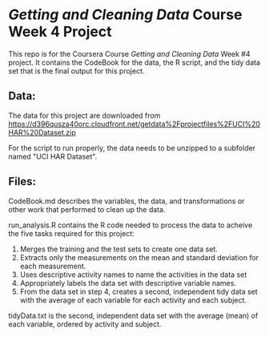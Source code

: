 # *Getting and Cleaning Data* Course Week 4 Project

This repo is for the Coursera Course _Getting and Cleaning Data_ Week #4 project.  It contains the CodeBook for the data, the R script, and the tidy data set that is the final output for this project.

## Data:
The data for this project are downloaded from https://d396qusza40orc.cloudfront.net/getdata%2Fprojectfiles%2FUCI%20HAR%20Dataset.zip

For the script to run properly, the data needs to be unzipped to a subfolder named "UCI HAR Dataset".


## Files:
CodeBook.md describes the variables, the data, and transformations or other work that performed to clean up the data.

run_analysis.R contains the R code needed to process the data to acheive the five tasks required for this project:
1. Merges the training and the test sets to create one data set.
2. Extracts only the measurements on the mean and standard deviation for each measurement.
3. Uses descriptive activity names to name the activities in the data set
4. Appropriately labels the data set with descriptive variable names.
5. From the data set in step 4, creates a second, independent tidy data set with the average of each variable for each activity and each subject.

tidyData.txt is the second, independent data set with the average (mean) of each variable, ordered by activity and subject.
